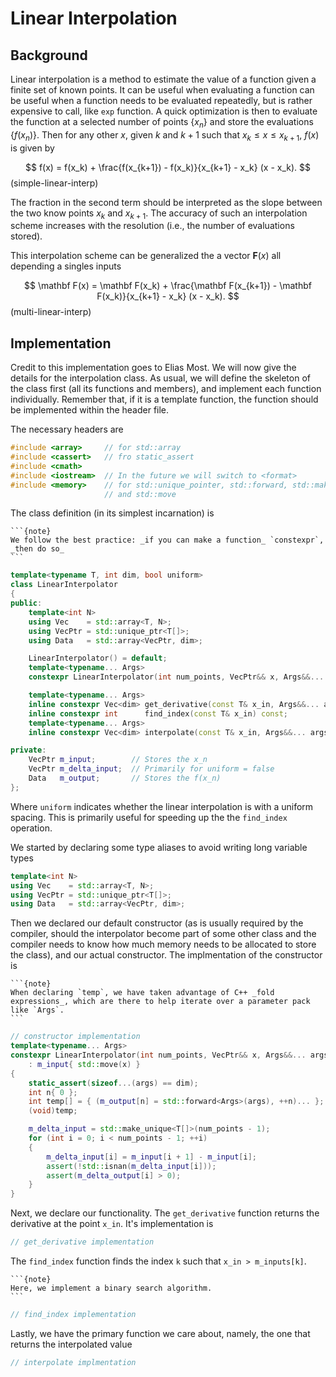 # Linear Interpolation

## Background

Linear interpolation is a method to estimate the value of a function given a finite set of known points.
It can be useful when evaluating a function can be useful when a function needs to be evaluated repeatedly, but is rather expensive to call, like `exp` function.
A quick optimization is then to evaluate the function at a selected number of points $\{x_n\}$ and store the evaluations $\{f(x_n)\}$.
Then for any other $x$, given $k$ and $k+1$ such that $x_k \leq x \leq x_{k+1}$, $f(x)$ is given by

$$ 
f(x) = f(x_k) + \frac{f(x_{k+1}) - f(x_k)}{x_{k+1} - x_k} (x - x_k).
$$ (simple-linear-interp)

The fraction in the second term should be interpreted as the slope between the two know points $x_k$ and $x_{k+1}$.
The accuracy of such an interpolation scheme increases with the resolution (i.e., the number of evaluations stored).

This interpolation scheme can be generalized the a vector $\mathbf F(x)$ all depending a singles inputs

$$ 
\mathbf F(x) = \mathbf F(x_k) + \frac{\mathbf F(x_{k+1}) - \mathbf F(x_k)}{x_{k+1} - x_k} (x - x_k).
$$ (multi-linear-interp)


## Implementation

Credit to this implementation goes to Elias Most.
We will now give the details for the interpolation class.
As usual, we will define the skeleton of the class first  (all its functions and members), and implement each function individually.
Remember that, if it is a template function, the function should be implemented within the header file.

The necessary headers are

```c++
#include <array>     // for std::array
#include <cassert>   // fro static_assert
#include <cmath>     
#include <iostream>  // In the future we will switch to <format>
#include <memory>    // for std::unique_pointer, std::forward, std::make_unique
                     // and std::move
```

The class definition (in its simplest incarnation) is

``````{margin}
```{note}
We follow the best practice: _if you can make a function_ `constexpr`, _then do so_
```
``````

```c++
template<typename T, int dim, bool uniform>
class LinearInterpolator
{   
public:
    template<int N>
    using Vec    = std::array<T, N>;
    using VecPtr = std::unique_ptr<T[]>;
    using Data   = std::array<VecPtr, dim>;

    LinearInterpolator() = default;
    template<typename... Args>
    constexpr LinearInterpolator(int num_points, VecPtr&& x, Args&&... args);

    template<typename... Args> 
    inline constexpr Vec<dim> get_derivative(const T& x_in, Args&&... args) const;
    inline constexpr int      find_index(const T& x_in) const;
    template<typename... Args>
    inline constexpr Vec<dim> interpolate(const T& x_in, Args&&... args) const;

private:
    VecPtr m_input;        // Stores the x_n
    VecPtr m_delta_input;  // Primarily for uniform = false
    Data   m_output;       // Stores the f(x_n)
};
```

Where `uniform` indicates whether the linear interpolation is with a uniform spacing.
This is primarily useful for speeding up the the `find_index` operation.

We started by declaring some type aliases to avoid writing long variable types

```c++
template<int N>
using Vec    = std::array<T, N>;
using VecPtr = std::unique_ptr<T[]>;
using Data   = std::array<VecPtr, dim>;
```

Then we declared our default constructor (as is usually required by the compiler, should the interpolator become part of some other class and the compiler needs to know how much memory needs to be allocated to store the class), and our actual constructor.
The implmentation of the constructor is

``````{margin}
```{note}
When declaring `temp`, we have taken advantage of C++ _fold expressions_, which are there to help iterate over a parameter pack like `Args`.
```
``````

```c++
// constructor implementation
template<typename... Args>
constexpr LinearInterpolator(int num_points, VecPtr&& x, Args&&... args)
    : m_input{ std::move(x) }
{
    static_assert(sizeof...(args) == dim);
    int n{ 0 };
    int temp[] = { (m_output[n] = std::forward<Args>(args), ++n)... };
    (void)temp;

    m_delta_input = std::make_unique<T[]>(num_points - 1);
    for (int i = 0; i < num_points - 1; ++i)
    {
        m_delta_input[i] = m_input[i + 1] - m_input[i];
        assert(!std::isnan(m_delta_input[i]));
        assert(m_delta_output[i] > 0);
    }
}
```

Next, we declare our functionality.
The `get_derivative` function returns the derivative at the point `x_in`.
It's implementation is

```c++
// get_derivative implementation
```

The `find_index` function finds the index `k` such that `x_in > m_inputs[k]`.

``````{margin}
```{note}
Here, we implement a binary search algorithm.
```
``````

```c++
// find_index implementation
```

Lastly, we have the primary function we care about, namely, the one that returns the interpolated value
```c++
// interpolate implmentation
```
